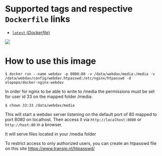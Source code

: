 # Supported tags and respective `Dockerfile` links

-	[`latest` (*Dockerfile*)](https://github.com/mlorenzo-stratio/docker-nginx-webdav/blob/master/Dockerfile)

[![](https://badge.imagelayers.io/olopopo/docker-nginx-webdav:latest.svg)](https://imagelayers.io/?images=olopopo/docker-nginx-webdav:latest 'Get your own badge on imagelayers.io')

# How to use this image

```console
$ docker run --name webdav -p 8080:80 -v /data/webdav/media:/media -v /data/webdav/config/webdav.htpasswd:/etc/nginx/htpasswd -d olopopo/docker-nginx-webdav
```

In order for nginx to be able to write to /media the permissions must be set for user id 33 on the mapped folder /media:

```console
$ chown 33:33 /data/webdav/media
```

This will start a webdav server listening on the default port of 80 mapped to port 8080 on localhost.
Then access it via `http://localhost:8080` or `http://host:80` in a browser.

It will serve files located in your /media folder

To restrict access to only authorized users, you can create an htpasswd file on this site https://www.transip.nl/htpasswd/ 
